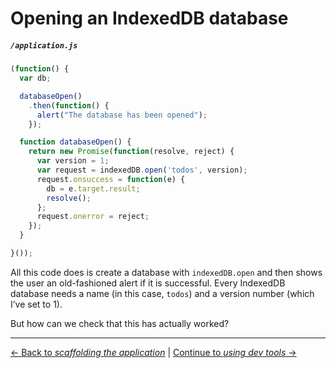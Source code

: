 # Opening an IndexedDB database

##### `/application.js`

```js
(function() {
  var db;

  databaseOpen()
    .then(function() {
      alert("The database has been opened");
    });

  function databaseOpen() {
    return new Promise(function(resolve, reject) {
      var version = 1;
      var request = indexedDB.open('todos', version);
      request.onsuccess = function(e) {
        db = e.target.result;
        resolve();
      };
      request.onerror = reject;
    });
  }

}());
```

All this code does is create a database with `indexedDB.open` and then shows the user an old-fashioned alert if it is successful.  Every IndexedDB database needs a name (in this case, `todos`) and a version number (which I’ve set to 1).

But how can we check that this has actually worked?

---

[← Back to *scaffolding the application*](../01-scaffolding) | [Continue to *using dev tools* →](../03-using-dev-tools)
